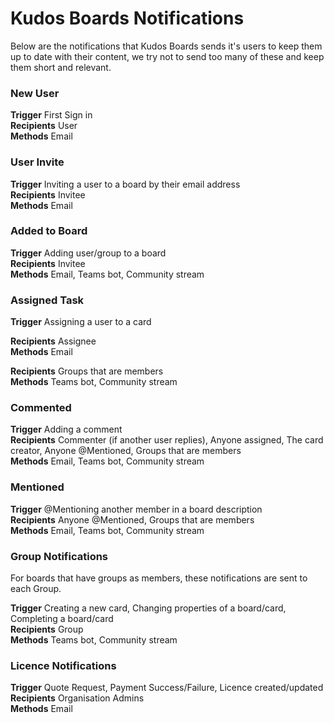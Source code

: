 # Kudos Boards Notifications

Below are the notifications that Kudos Boards sends it's users to keep them up to date with their content, we try not to send too many of these and keep them short and relevant.

### New User

__Trigger__ First Sign in<br>
__Recipients__ User<br>
__Methods__ Email<br>

### User Invite

__Trigger__ Inviting a user to a board by their email address<br>
__Recipients__ Invitee<br>
__Methods__ Email<br>

### Added to Board

__Trigger__ Adding user/group to a board<br>
__Recipients__ Invitee<br>
__Methods__ Email, Teams bot, Community stream<br>

### Assigned Task

__Trigger__ Assigning a user to a card<br>

__Recipients__ Assignee<br>
__Methods__ Email<br>

__Recipients__ Groups that are members<br>
__Methods__ Teams bot, Community stream<br>

### Commented

__Trigger__ Adding a comment<br>
__Recipients__ Commenter (if another user replies), Anyone assigned, The card creator, Anyone @Mentioned, Groups that are members<br>
__Methods__ Email, Teams bot, Community stream<br>

### Mentioned

__Trigger__ @Mentioning another member in a board description<br>
__Recipients__ Anyone @Mentioned, Groups that are members<br>
__Methods__ Email, Teams bot, Community stream<br>

### Group Notifications
For boards that have groups as members, these notifications are sent to each Group.

__Trigger__ Creating a new card, Changing properties of a board/card, Completing a board/card<br>
__Recipients__ Group<br>
__Methods__ Teams bot, Community stream<br>

### Licence Notifications

__Trigger__ Quote Request, Payment Success/Failure, Licence created/updated<br>
__Recipients__ Organisation Admins<br>
__Methods__ Email<br>
